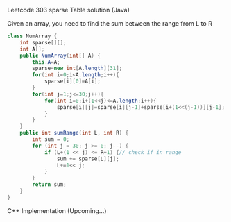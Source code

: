 Leetcode 303 sparse Table solution (Java)

Given an array, you need to find the sum between the range from L to R
```java
class NumArray {
    int sparse[][];
    int A[];
    public NumArray(int[] A) {
        this.A=A;
        sparse=new int[A.length][31];
        for(int i=0;i<A.length;i++){
            sparse[i][0]=A[i];
        }
        for(int j=1;j<=30;j++){
            for(int i=0;i+(1<<j)<=A.length;i++){
                sparse[i][j]=sparse[i][j-1]+sparse[i+(1<<(j-1))][j-1];
            }
        }
    }
    public int sumRange(int L, int R) {
        int sum = 0;
        for (int j = 30; j >= 0; j--) {
            if (L+(1 << j) <= R+1) {// check if in range
                sum += sparse[L][j];
                L+=1<< j;
            }
        }
        return sum;
    }
}
```

C++ Implementation (Upcoming...)
